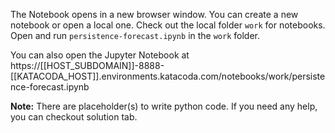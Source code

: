 The Notebook opens in a new browser window. You can create a new notebook or open a local one. Check out the local folder `work` for notebooks. Open and run `persistence-forecast.ipynb` in the `work` folder.

You can also open the Jupyter Notebook at https://[[HOST_SUBDOMAIN]]-8888-[[KATACODA_HOST]].environments.katacoda.com/notebooks/work/persistence-forecast.ipynb

**Note:**
There are placeholder(s) to write python code. If you need any help, you can checkout solution tab.